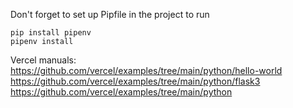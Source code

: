 Don't forget to set up Pipfile in the project to run

```
pip install pipenv
pipenv install
```

Vercel manuals:
https://github.com/vercel/examples/tree/main/python/hello-world
https://github.com/vercel/examples/tree/main/python/flask3
https://github.com/vercel/examples/tree/main/python


